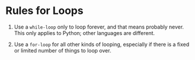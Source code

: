 # Rules for Loops
1. Use a `while-loop` only to loop forever, and that means probably never. This only applies to Python; other languages are different.

2. Use a `for-loop` for all other kinds of looping, especially if there is a fixed or limited number of things to loop over.

